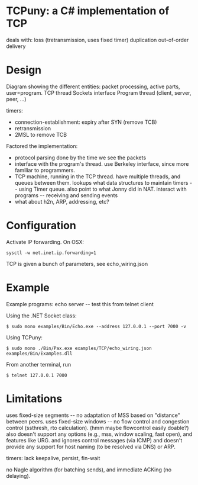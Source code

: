 # TCPuny: a C# implementation of TCP

deals with:
  loss (tretransmission, uses fixed timer)
  duplication
  out-of-order delivery

# Design
Diagram showing the different entities: packet processing, active parts, user=program.
  TCP thread
  Sockets interface
  Program thread (client, server, peer, ...)

timers:
* connection-establishment: expiry after SYN (remove TCB)
* retransmission
* 2MSL to remove TCB


Factored the implementation:
  - protocol parsing done by the time we see the packets
  - interface with the program's thread. use Berkeley interface, since more
    familiar to programmers.
  - TCP machine, running in the TCP thread.
      have multiple threads, and queues between them.
      lookups
        what data structures to maintain
      timers -- using Timer queue. also point to what Jonny did in NAT.
      interact with programs -- receiving and sending events
  - what about h2n, ARP, addressing, etc?


# Configuration
Activate IP forwarding. On OSX:
```
sysctl -w net.inet.ip.forwarding=1
```

TCP is given a bunch of parameters, see echo_wiring.json


# Example
Example programs:
  echo server -- test this from telnet client

Using the .NET Socket class:
```
$ sudo mono examples/Bin/Echo.exe --address 127.0.0.1 --port 7000 -v
```

Using TCPuny:
```
$ sudo mono ./Bin/Pax.exe examples/TCP/echo_wiring.json examples/Bin/Examples.dll
```

From another terminal, run
```
$ telnet 127.0.0.1 7000
```


# Limitations
uses fixed-size segments -- no adaptation of MSS based on "distance" between peers.
uses fixed-size windows -- no flow control and congestion control (ssthresh, rto calculation).
  (hmm maybe flowcontrol easily doable?)
also doesn't support any options (e.g., mss, window scaling, fast open), and features like URG.
and ignores control messages (via ICMP)
and doesn't provide any support for host naming (to be resolved via DNS) or ARP.

timers: lack keepalive, persist, fin-wait

no Nagle algorithm (for batching sends),
and immediate ACKing (no delaying).
